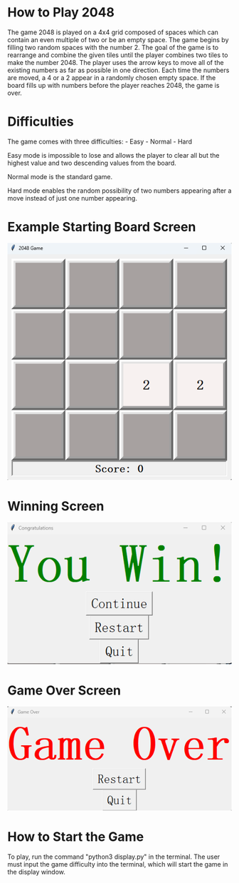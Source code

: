 # How to Play 2048

The game 2048 is played on a 4x4 grid composed of spaces which can contain an even
multiple of two or be an empty space. The game begins by filling two random spaces 
with the number 2. The goal of the game is to rearrange and combine the given tiles
until the player combines two tiles to make the number 2048. The player uses the arrow
keys to move all of the existing numbers as far as possible in one direction. Each time
the numbers are moved, a 4 or a 2 appear in a randomly chosen empty space. If the board 
fills up with numbers before the player reaches 2048, the game is over.

# Difficulties
The game comes with three difficulties:
    - Easy
    - Normal
    - Hard

Easy mode is impossible to lose and allows the player to clear all but the highest value
and two descending values from the board.

Normal mode is the standard game.

Hard mode enables the random possibility of two numbers appearing after a move instead of 
just one number appearing.

# Example Starting Board Screen
![Alt text](start_screen.png)

# Winning Screen
![Alt text](win_screen.png)

# Game Over Screen
![Alt text](game_over_screen.png)

# How to Start the Game
To play, run the command "python3 display.py" in the terminal. The user must input the game
difficulty into the terminal, which will start the game in the display window.